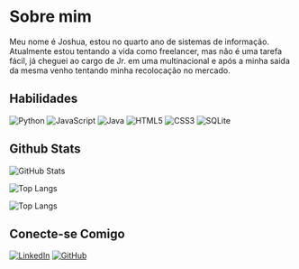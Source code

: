 # Sobre mim
Meu nome é Joshua, estou no quarto ano de sistemas de informação.
Atualmente estou tentando a vida como freelancer, mas não é uma tarefa fácil, já cheguei ao cargo de Jr. em uma multinacional e após a minha saida da mesma venho tentando minha recolocação no mercado.
## Habilidades
![Python](https://img.shields.io/badge/Python-000?style=for-the-badge&logo=python)
![JavaScript](https://img.shields.io/badge/JavaScript-000?style=for-the-badge&logo=javascript)
![Java](https://img.shields.io/badge/Java-000?style=for-the-badge&logo=java)
![HTML5](https://img.shields.io/badge/HTML5-000?style=for-the-badge&logo=html5)
![CSS3](https://img.shields.io/badge/CSS3-000?style=for-the-badge&logo=css3&logoColor=264CE4)
![SQLite](https://img.shields.io/badge/SQLite-000?style=for-the-badge&logo=sqlite&logoColor=07405E)

## Github Stats
![GitHub Stats](https://github-readme-stats.vercel.app/api?username=ShuaKen&theme=transparent&bg_color=001&border_color=30A3DC&show_icons=true&icon_color=30A3DC&title_color=E94D5F&text_color=FFF)

![Top Langs](https://github-readme-stats-git-masterrstaa-rickstaa.vercel.app/api/top-langs/?username=ShuaKen&bg_color=001&border_color=30A3DC&title_color=E94D5F&text_color=FFF)

![Top Langs](https://github-readme-stats-git-masterrstaa-rickstaa.vercel.app/api/top-langs/?username=ShuaKen&layout=compact&bg_color=001&border_color=30A3DC&title_color=E94D5F&text_color=FFF)

## Conecte-se Comigo
[![LinkedIn](https://img.shields.io/badge/-Linkedin-0e76a8?style=flat-square&logo=Linkedin&logoColor=white&link=LINK-DO-SEU-LINKEDIN)](https://www.linkedin.com/in/joshua-ken/)
[![GitHub](https://img.shields.io/badge/GitHub-000?style=flat-square&logo=github&logoColor=white)](+https://github.com/ShuaKen)